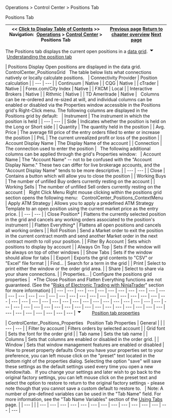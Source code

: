 ﻿
Operations \> Control Center \> Positions Tab

Positions Tab

| \<\< [Click to Display Table of Contents](positions_tab.md) \>\> **Navigation:**     [Operations](operations-1.md) \> [Control Center](control_center-1.md) \> Positions Tab | [Previous page](executions_tab-1.md) [Return to chapter overview](control_center-1.md) [Next page](accounts_tab-1.md) |
| --- | --- |
The Positions tab displays the current open positions in a [data grid](data_grids-1.md).
![tog_minus](tog_minus-1.gif)        [Understanding the position tab](javascript:HMToggle('toggle','UnderstandingThePositionTab','UnderstandingThePositionTab_ICON'))

| Positions Display Open positions are displayed in the data grid.   ControlCenter_PositionsGrid   The table below lists what connections natively or locally calculate positions.     | Connectivity Provider | Position calculation | | --- | --- | | Continuum | Native | | CQG | Native | | cTrader | Native | | Forex.com/City Index | Native | | FXCM | Local | | Interactive Brokers | Native | | Rithmic | Native | | TD Ameritrade | Native |      Columns can be re\-ordered and re\-sized at will, and individual columns can be enabled or disabled via the Properties window accessible in the Positions grid's Right\-Click menu. The following columns are displayed in the Positions grid by default:     | Instrument | The instrument in which the position is held | | --- | --- | | Side | Indicates whether the position is held on the Long or Short side | | Quantity | The quantity held in the position | | Avg. Price | The average fill price of the entry orders filled to enter or increase the position | | PnL | The current unrealized profit or loss of the position | | Account Display Name | The Display Name of the account | | Connection | The connection used to enter the position |      The following additional columns can be applied through the grid's Properties window:     | Account Name | The "Account Name" \-\- not to be confused with the "Account Display Name." These two can differ for live brokerage accounts, and the "Account Display Name" tends to be more descriptive. | | --- | --- | | Close | Contains a button which will allow you to close the position | | Working Buys | The number of unfilled Buy orders currently resting on the account | | Working Sells | The number of unfilled Sell orders currently resting on the account |      Right Click Menu Right mouse clicking within the positions grid section opens the following menu:   ControlCenter_Positions_ContextMenu     | Apply ATM Strategy | Allows you to apply a predefined ATM Strategy Template to an open position using the current market price as the entry price. | | --- | --- | | Close Position\* | Flattens the currently selected position in the grid and cancels any working orders associated to the position's instrument | | Flatten Everything\* | Flattens all open positions and cancels all working orders | | Roll Position | Send a Market order to exit the position in the current contract month and send another Market order in the next contract month to roll your position. | | Filter By Account | Sets which positions to display by account | | Always On Top | Sets if the window will be always on top of other windows | | Show Tabs | Sets if the window should allow for tabs | | Export | Exports the grid contents to "CSV" or "Excel" file format | | Find... | Search for a term in the grid | | Print | Select to print either the window or the order grid area. | | Share | Select to share via your share connections. | | Properties... | Configure the positions grid properties |      \*The Close Position and Flatten Everything functions are not guaranteed. (See the "[Risks of Electronic Trading with NinjaTrader](risks_of_electronic_trading_wi-1.md)" section for more information) |
| --- | --- | --- | --- | --- | --- | --- | --- | --- | --- | --- | --- | --- | --- | --- | --- | --- | --- | --- | --- | --- | --- | --- | --- | --- | --- | --- | --- | --- | --- | --- | --- | --- | --- | --- | --- | --- | --- | --- | --- | --- | --- | --- | --- | --- | --- | --- | --- | --- | --- | --- | --- | --- | --- | --- | --- | --- | --- | --- | --- | --- | --- | --- | --- | --- |
![tog_minus](tog_minus-1.gif)        [Position tab properties](javascript:HMToggle('toggle','PositionTabProperties','PositionTabProperties_ICON'))

| ControlCenter_Positions_Properties   Position Tab Properties   | General |  | | --- | --- | | Filter by account | Filters orders by selected account | | Grid font | Sets the font for the order grid | | Tab name | Sets the tab name | | Columns | Sets that columns are enabled or disabled in the order grid. | | Window | Sets that window management features are enabled or disabled |      How to preset property defaults Once you have your properties set to your preference, you can left mouse click on the "preset" text located in the bottom right of the properties dialog. Selecting the option "save" will save these settings as the default settings used every time you open a new window/tab.   If you change your settings and later wish to go back to the original factory settings, you can left mouse click on the preset text and select the option to restore to return to the original factory settings \- please note though that you cannot save a custom default to restore to.     | Note: A number of pre\-defined variables can be used in the "Tab Name" field. For more information, see the "Tab Name Variables" section of the [Using Tabs](using_tabs-1.md) page. | | --- | |
| --- | --- | --- | --- | --- | --- | --- | --- | --- | --- | --- | --- | --- | --- |

